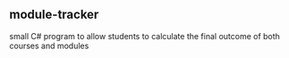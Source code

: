 ## module-tracker
small C# program to allow students to calculate the final outcome of both courses and modules
